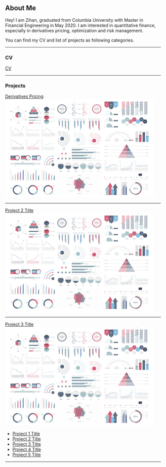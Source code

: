 ## About Me

Hey! I am Zihan, graduated from Columbia University with Master in Financial Engineering in May 2020. I am interested in quantitative finance, especially in derivatives pricing, optimization and risk management. 

You can find my CV and list of projects as following categories.

---

### CV

[CV](/pdf/MSFE_2020_5_Wang_zw2517_Resume.pdf)

---

### Projects

[Derivatives Pricing](https://github.com/zihan23/Derivatives_Pricing)
<img src="images/dummy_thumbnail.jpg?raw=true"/>

---
[Project 2 Title](/pdf/sample_presentation.pdf)
<img src="images/dummy_thumbnail.jpg?raw=true"/>

---
[Project 3 Title](http://example.com/)
<img src="images/dummy_thumbnail.jpg?raw=true"/>

- [Project 1 Title](http://example.com/)
- [Project 2 Title](http://example.com/)
- [Project 3 Title](http://example.com/)
- [Project 4 Title](http://example.com/)
- [Project 5 Title](http://example.com/)

---
